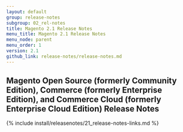 ```yaml
---
layout: default
group: release-notes
subgroup: 02_rel-notes
title: Magento 2.1 Release Notes
menu_title: Magento 2.1 Release Notes
menu_node: parent
menu_order: 1
version: 2.1
github_link: release-notes/release-notes.md
---
```


## Magento Open Source (formerly Community Edition), Commerce (formerly Enterprise Edition), and Commerce Cloud (formerly Enterprise Cloud Edition) Release Notes

{% include install/releasenotes/21_release-notes-links.md %}
